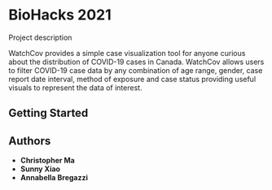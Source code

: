 # BioHacks 2021

Project description

WatchCov provides a simple case visualization tool for anyone curious about the distribution of COVID-19 cases in Canada. WatchCov allows users to filter COVID-19 case data by any combination of age range, gender, case report date interval, method of exposure and case status providing useful visuals to represent the data of interest.

## Getting Started


## Authors

* **Christopher Ma**
* **Sunny Xiao**
* **Annabella Bregazzi**
